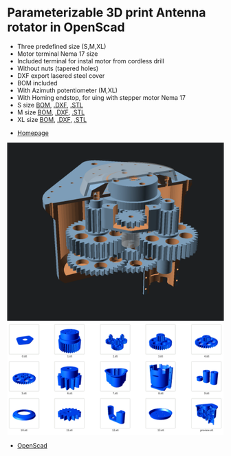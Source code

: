 # Parameterizable 3D print Antenna rotator in OpenScad
- Three predefined size (S,M,XL)
- Motor terminal Nema 17 size
- Included terminal for instal motor from cordless drill
- Without nuts (tapered holes)
- DXF export lasered steel cover
- BOM included
- With Azimuth potentiometer (M,XL)
- With Homing endstop, for uing with stepper motor Nema 17
- S size [BOM](S.echo), [.DXF](S.DXF), [.STL](/S)
- M size [BOM](M.echo), [.DXF](M.DXF), [.STL](/M)
- XL size [BOM](XL.echo), [.DXF](XL.DXF), [.STL](/XL)

* [Homepage](https://remoteqth.com/3d-rotator.php)

![preview](M.png)
![parts](parts.png)

* [OpenScad](https://openscad.org/)

